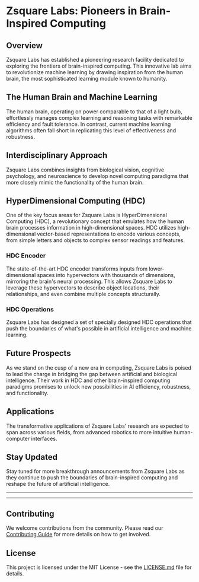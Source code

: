 # Zsquare Labs: Pioneers in Brain-Inspired Computing

## Overview

Zsquare Labs has established a pioneering research facility dedicated to exploring the frontiers of brain-inspired computing. This innovative lab aims to revolutionize machine learning by drawing inspiration from the human brain, the most sophisticated learning module known to humanity.

## The Human Brain and Machine Learning

The human brain, operating on power comparable to that of a light bulb, effortlessly manages complex learning and reasoning tasks with remarkable efficiency and fault tolerance. In contrast, current machine learning algorithms often fall short in replicating this level of effectiveness and robustness.

## Interdisciplinary Approach

Zsquare Labs combines insights from biological vision, cognitive psychology, and neuroscience to develop novel computing paradigms that more closely mimic the functionality of the human brain.

## HyperDimensional Computing (HDC)

One of the key focus areas for Zsquare Labs is HyperDimensional Computing (HDC), a revolutionary concept that emulates how the human brain processes information in high-dimensional spaces. HDC utilizes high-dimensional vector-based representations to encode various concepts, from simple letters and objects to complex sensor readings and features.

### HDC Encoder

The state-of-the-art HDC encoder transforms inputs from lower-dimensional spaces into hypervectors with thousands of dimensions, mirroring the brain's neural processing. This allows Zsquare Labs to leverage these hypervectors to describe object locations, their relationships, and even combine multiple concepts structurally.

### HDC Operations

Zsquare Labs has designed a set of specially designed HDC operations that push the boundaries of what's possible in artificial intelligence and machine learning.

## Future Prospects

As we stand on the cusp of a new era in computing, Zsquare Labs is poised to lead the charge in bridging the gap between artificial and biological intelligence. Their work in HDC and other brain-inspired computing paradigms promises to unlock new possibilities in AI efficiency, robustness, and functionality.

## Applications

The transformative applications of Zsquare Labs' research are expected to span across various fields, from advanced robotics to more intuitive human-computer interfaces.

## Stay Updated

Stay tuned for more breakthrough announcements from Zsquare Labs as they continue to push the boundaries of brain-inspired computing and reshape the future of artificial intelligence.

---


---

## Contributing

We welcome contributions from the community. Please read our [Contributing Guide](CONTRIBUTING.md) for more details on how to get involved.

## License

This project is licensed under the MIT License - see the [LICENSE.md](LICENSE.md) file for details.
